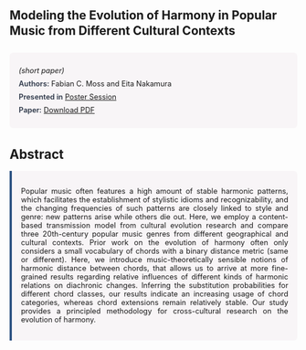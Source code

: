 
<style>    
    h2 {
        margin-top: 0;
        margin-bottom: 1.5rem;
        line-height: 1.3;
    }
    
    h3 {
        margin-top: 2rem;
        margin-bottom: 1rem;
        font-size: 1.4rem;
        font-weight:bold;
    }
    
    .metadata {
        background-color: rgba(96,24,67,0.03);
        padding: 1rem;
        font-size:0.8rem;
        border-radius: 6px;
        margin-bottom: 2rem;
    }
    
    .metadata p {
        margin: 0.5rem 0;
    }
    
    .abstract {
        text-align: justify;
        font-size:0.8rem;
        padding: 1rem;
        background-color: rgba(96,24,67,0.03);
        border-left: 4px solid #2c5282;
        border-radius: 0 6px 6px 0;
    }
    
    strong {
        color: #2d3748;
        font-weight: 600;
    }
</style>
<main role="main">
<h2>Modeling the Evolution of Harmony in Popular Music from Different Cultural Contexts</h2>

<section class="metadata">
<p style='font-size:0.8rem'><i>(short paper)</i></p>
<p><strong>Authors:</strong> Fabian C. Moss and Eita Nakamura</p>
<p><strong>Presented in</strong> <a href="/programme/#postersession">Poster Session</a></p>
<p><strong>Paper:</strong> <a href="https://ceur-ws.org/Vol-3834/paper133.pdf">Download PDF</a></p>
</section>

<section>
<h3>Abstract</h3>
<div class="abstract">
<p>Popular music often features a high amount of stable harmonic patterns, which facilitates the establishment of stylistic idioms and recognizability, and the changing frequencies of such patterns are closely linked to style and genre: new patterns arise while others die out. Here, we employ a content-based transmission model from cultural evolution research and compare three 20th-century popular music genres from different geographical and cultural contexts. Prior work on the evolution of harmony often only considers a small vocabulary of chords with a binary distance metric (same or different). Here, we introduce music-theoretically sensible notions of harmonic distance between chords, that allows us to arrive at more fine-grained results regarding relative influences of different kinds of harmonic relations on diachronic changes. Inferring the substitution probabilities for different chord classes, our results indicate an increasing usage of chord categories, whereas chord extensions remain relatively stable. Our study provides a principled methodology for cross-cultural research on the evolution of harmony.</p>
</div>
</section>
</main>
